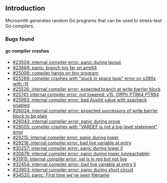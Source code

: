 
## Introduction

Microsmith generates random Go programs that can be used to
stress-test Go compilers.

### Bugs found

#### gc compiler crashes

- [#23504: internal compiler error: panic during layout](https://github.com/golang/go/issues/23504)
- [#23889: panic: branch too far on arm64](https://github.com/golang/go/issues/23889)
- [#25006: compiler hangs on tiny program](https://github.com/golang/go/issues/25006)
- [#25269: compiler crashes with "stuck in spanz loop" error on s390x with -N](https://github.com/golang/go/issues/25269)
- [#25526: internal compiler error: expected branch at write barrier block](https://github.com/golang/go/issues/25516)
- [#25741: internal compiler error: not lowered: v15, OffPtr PTR64 PTR64](https://github.com/golang/go/issues/25741)
- [#25993: internal compiler error: bad AuxInt value with ssacheck enabled](https://github.com/golang/go/issues/25993)
- [#26024: internal compiler error: expected successors of write barrier block to be plain](https://github.com/golang/go/issues/26024)
- [#26043: internal compiler error: panic during prove](https://github.com/golang/go/issues/26043)
- [#28055: compiler crashes with "VARDEF is not a top level statement" error](https://github.com/golang/go/issues/28055)
- [#29215: internal compiler error: panic during lower](https://github.com/golang/go/issues/29215)
- [#29218: internal compiler error: bad live variable at entry](https://github.com/golang/go/issues/29218)
- [#30257: internal compiler error: panic during lower II](https://github.com/golang/go/issues/30257)
- [#30679: internal compiler error: panic during lower (unreachable)](https://github.com/golang/go/issues/30679)
- [#31915: internal compiler error: val is in reg but not live](https://github.com/golang/go/issues/31915)
- [#32454: internal compiler error: bad live variable at entry II](https://github.com/golang/go/issues/32454)
- [#33903: internal compiler error: panic during short circuit](https://github.com/golang/go/issues/33903)
- [#34520: panic: First time we've seen filename](https://github.com/golang/go/issues/34520)
